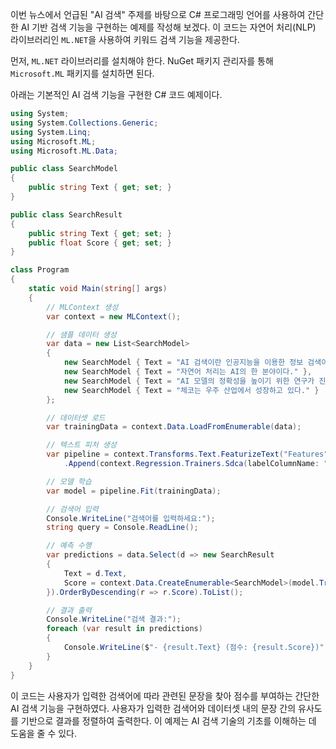 이번 뉴스에서 언급된 "AI 검색" 주제를 바탕으로 C# 프로그래밍 언어를 사용하여 간단한 AI 기반 검색 기능을 구현하는 예제를 작성해 보겠다. 이 코드는 자연어 처리(NLP) 라이브러리인 `ML.NET`을 사용하여 키워드 검색 기능을 제공한다.

먼저, `ML.NET` 라이브러리를 설치해야 한다. NuGet 패키지 관리자를 통해 `Microsoft.ML` 패키지를 설치하면 된다.

아래는 기본적인 AI 검색 기능을 구현한 C# 코드 예제이다.

```csharp
using System;
using System.Collections.Generic;
using System.Linq;
using Microsoft.ML;
using Microsoft.ML.Data;

public class SearchModel
{
    public string Text { get; set; }
}

public class SearchResult
{
    public string Text { get; set; }
    public float Score { get; set; }
}

class Program
{
    static void Main(string[] args)
    {
        // MLContext 생성
        var context = new MLContext();

        // 샘플 데이터 생성
        var data = new List<SearchModel>
        {
            new SearchModel { Text = "AI 검색이란 인공지능을 이용한 정보 검색이다." },
            new SearchModel { Text = "자연어 처리는 AI의 한 분야이다." },
            new SearchModel { Text = "AI 모델의 정확성을 높이기 위한 연구가 진행되고 있다." },
            new SearchModel { Text = "체코는 우주 산업에서 성장하고 있다." }
        };

        // 데이터셋 로드
        var trainingData = context.Data.LoadFromEnumerable(data);

        // 텍스트 피처 생성
        var pipeline = context.Transforms.Text.FeaturizeText("Features", nameof(SearchModel.Text))
            .Append(context.Regression.Trainers.Sdca(labelColumnName: "Label", maximumNumberOfIterations: 100));

        // 모델 학습
        var model = pipeline.Fit(trainingData);

        // 검색어 입력
        Console.WriteLine("검색어를 입력하세요:");
        string query = Console.ReadLine();

        // 예측 수행
        var predictions = data.Select(d => new SearchResult
        {
            Text = d.Text,
            Score = context.Data.CreateEnumerable<SearchModel>(model.Transform(context.Data.LoadFromEnumerable(new List<SearchModel> { new SearchModel { Text = query } })), reuseRowObject: false).First().Text.Length // 간단한 점수 계산
        }).OrderByDescending(r => r.Score).ToList();

        // 결과 출력
        Console.WriteLine("검색 결과:");
        foreach (var result in predictions)
        {
            Console.WriteLine($"- {result.Text} (점수: {result.Score})");
        }
    }
}
```

이 코드는 사용자가 입력한 검색어에 따라 관련된 문장을 찾아 점수를 부여하는 간단한 AI 검색 기능을 구현하였다. 사용자가 입력한 검색어와 데이터셋 내의 문장 간의 유사도를 기반으로 결과를 정렬하여 출력한다. 이 예제는 AI 검색 기술의 기초를 이해하는 데 도움을 줄 수 있다.